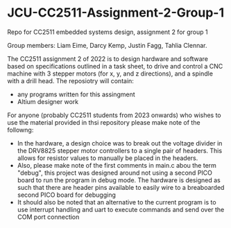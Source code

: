 # JCU-CC2511-Assignment-2-Group-1
Repo for CC2511 embedded systems design, assignment 2 for group 1

Group members: Liam Eime, Darcy Kemp, Justin Fagg, Tahlia Clennar.

The CC2511 assignment 2 of 2022 is to design hardware and software based on specifications outlined in a task sheet, to drive and control a CNC machine with 3 stepper motors (for x, y, and z directions), and a spindle with a drill head.
The reposiotry will contain:
  - any programs written for this assingment
  - Altium designer work

For anyone (probably CC2511 students from 2023 onwards) who wishes to use the material provided in thsi repository please make note of the followng:
  - In the hardware, a design choice was to break out the voltage divider in the DRV8825 stepper motor controllers to a single pair of headers.
    This allows for resistor values to manually be placed in the headers.
  - Also, please make note of the first comments in main.c abou the term "debug", this project was designed around not using a second PICO board to run the program
    in debug mode. The hardware is designed as such that there are header pins available to easily wire to a breaboarded second PICO board for debugging
  - It should also be noted that an alternative to the current program is to use interrupt handling and uart to execute commands and send over the COM port connection
